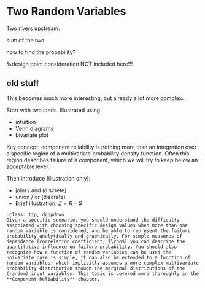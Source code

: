 # Two Random Variables

Two rivers upstream.

sum of the two

how to find the probability?

%design point consideration NOT included here!!!

## old stuff

This becomes much more interesting, but already a lot more complex.

Start with two loads. Illustrated using
- intuition
- Venn diagrams
- bivariate plot

Key concept: component reliability is nothing more than an integration over a specific region of a multivariate probability density function. Often this region describes failure of a component, which we will try to keep below an acceptable level.

Then introduce (illustration only):
- joint / and (discrete)
- union / or (discrete)
- Brief illustration: $Z = R - S$


```{admonition} MUDE exam information
:class: tip, dropdown
Given a specific scenario, you should understand the difficulty associated with choosing specific design values when more than one random variable is considered, and be able to represent the failure probability analytically and graphically. For simple measures of dependence (correlation coefficient, $\rho$) you can describe the quantitative influence on failure probability. You should also recognize how a function of random variables can be used the univariate case is simple, it can also be extended to a function of random variables, which implicitly assumes a more complex multivariate probability distribution though the marginal distributions of the (random) input variables. This topic is covered more thoroughly in the **Component Reliability** chapter.
```